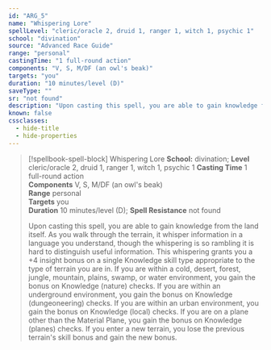 ```yaml
---
id: "ARG_5"
name: "Whispering Lore"
spellLevel: "cleric/oracle 2, druid 1, ranger 1, witch 1, psychic 1"
school: "divination"
source: "Advanced Race Guide"
range: "personal"
castingTime: "1 full-round action"
components: "V, S, M/DF (an owl's beak)"
targets: "you"
duration: "10 minutes/level (D)"
saveType: ""
sr: "not found"
description: "Upon casting this spell, you are able to gain knowledge from the land itself. As you walk through the terrain, it whisper information in a language you understand, though the whispering is so rambling it is hard to distinguish useful information. This whispering grants you a +4 insight bonus on a single Knowledge skill type appropriate to the type of terrain you are in. If you are within a cold, desert, forest, jungle, mountain, plains, swamp, or water environment, you gain the bonus on Knowledge (nature) checks. If you are within an underground environment, you gain the bonus on Knowledge (dungeoneering) checks. If you are within an urban environment, you gain the bonus on Knowledge (local) checks. If you are on a plane other than the Material Plane, you gain the bonus on Knowledge (planes) checks. If you enter a new terrain, you lose the previous terrain's skill bonus and gain the new bonus."
known: false
cssclasses:
  - hide-title
  - hide-properties
---
```


> [!spellbook-spell-block] Whispering Lore
> **School:** divination; **Level** cleric/oracle 2, druid 1, ranger 1, witch 1, psychic 1
> **Casting Time** 1 full-round action  
> **Components** V, S, M/DF (an owl's beak)  
> **Range** personal  
> **Targets** you  
> **Duration** 10 minutes/level (D); **Spell Resistance** not found
> 
> Upon casting this spell, you are able to gain knowledge from the land itself. As you walk through the terrain, it whisper information in a language you understand, though the whispering is so rambling it is hard to distinguish useful information. This whispering grants you a +4 insight bonus on a single Knowledge skill type appropriate to the type of terrain you are in. If you are within a cold, desert, forest, jungle, mountain, plains, swamp, or water environment, you gain the bonus on Knowledge (nature) checks. If you are within an underground environment, you gain the bonus on Knowledge (dungeoneering) checks. If you are within an urban environment, you gain the bonus on Knowledge (local) checks. If you are on a plane other than the Material Plane, you gain the bonus on Knowledge (planes) checks. If you enter a new terrain, you lose the previous terrain's skill bonus and gain the new bonus.